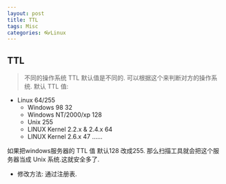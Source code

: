 ```yaml
---
layout: post
title: TTL
tags: Misc
categories: 👓Linux
---
```


## TTL 
> 不同的操作系统 TTL 默认值是不同的. 可以根据这个来判断对方的操作系统.
默认 TTL 值:
- Linux                          64/255
	- Windows 98                     32
	- Windows NT/2000/xp             128
	- Unix                           255
	- LINUX Kernel 2.2.x & 2.4.x     64
	- LINUX Kernel 2.6.x             47
		……

如果把windows服务器的 TTL 值 默认128 改成255. 
那么扫描工具就会把这个服务器当成 Unix 系统.这就安全多了.

- 修改方法: 通过注册表.
	  


